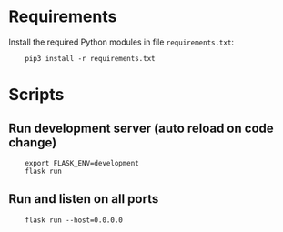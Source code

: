 # Requirements
Install the required Python modules in file `requirements.txt`:
```
    pip3 install -r requirements.txt
```

# Scripts
## Run development server (auto reload on code change)

```
    export FLASK_ENV=development
    flask run
```

## Run and listen on all ports

```
    flask run --host=0.0.0.0
```
